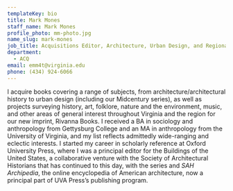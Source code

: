 ```yaml
---
templateKey: bio
title: Mark Mones
staff_name: Mark Mones
profile_photo: mm-photo.jpg
name_slug: mark-mones
job_title: Acquisitions Editor, Architecture, Urban Design, and Regional Books
department:
  - ACQ
email: emm4t@virginia.edu
phone: (434) 924-6066
---
```

I acquire books covering a range of subjects, from architecture/architectural history to urban design (including our Midcentury series), as well as projects surveying history, art, folklore, nature and the environment, music, and other areas of general interest throughout Virginia and the region for our new imprint, Rivanna Books. I received a BA in sociology and anthropology from Gettysburg College and an MA in anthropology from the University of Virginia, and my list reflects admittedly wide-ranging and eclectic interests. I started my career in scholarly reference at Oxford University Press, where I was a principal editor for the Buildings of the United States, a collaborative venture with the Society of Architectural Historians that has continued to this day, with the series and *SAH Archipedia*, the online encyclopedia of American architecture, now a principal part of UVA Press’s publishing program.